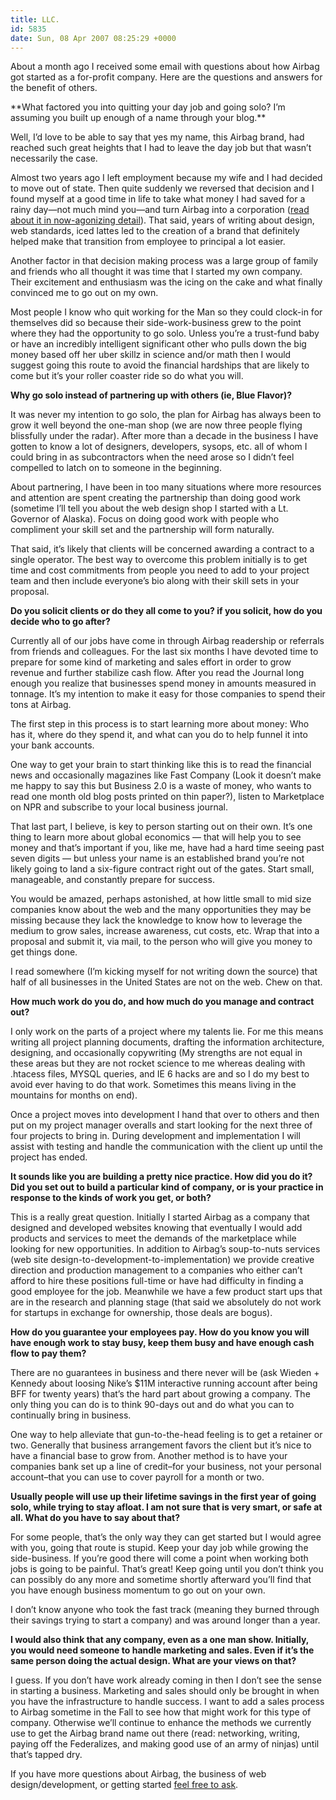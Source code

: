 ```yaml
---
title: LLC.
id: 5835
date: Sun, 08 Apr 2007 08:25:29 +0000
---
```


About a month ago I received some email with questions about how Airbag got started as a for-profit company. Here are the questions and answers for the benefit of others.



<div class="quote">**What factored you into quitting your day job and going solo? I’m assuming you built up enough of a name through your blog.**  

Well, I’d love to be able to say that yes my name, this Airbag brand, had reached such great heights that I had to leave the day job but that wasn’t necessarily the case.  

Almost two years ago I left employment because my wife and I had decided to move out of state. Then quite suddenly we reversed that decision and I found myself at a good time in life to take what money I had saved for a rainy day—not much mind you—and turn Airbag into a corporation ([read about it in now-agonizing detail](http://www.airbagindustries.com/archives/airbag/reboot.php)). That said, years of writing about design, web standards, iced lattes led to the creation of a brand that definitely helped make that transition from employee to principal a lot easier.  

Another factor in that decision making process was a large group of family and friends who all thought it was time that I started my own company. Their excitement and enthusiasm was the icing on the cake and what finally convinced me to go out on my own.  

Most people I know who quit working for the Man so they could clock-in for themselves did so because their side-work-business grew to the point where they had the opportunity to go solo. Unless you’re a trust-fund baby or have an incredibly intelligent significant other who pulls down the big money based off her uber skillz in science and/or math then I would suggest going this route to avoid the financial hardships that are likely to come but it’s your roller coaster ride so do what you will.</div><div class="quote">**Why go solo instead of partnering up with others (ie, Blue Flavor)?**  

It was never my intention to go solo, the plan for Airbag has always been to grow it well beyond the one-man shop (we are now three people flying blissfully under the radar). After more than a decade in the business I have gotten to know a lot of designers, developers, sysops, etc. all of whom I could bring in as subcontractors when the need arose so I didn’t feel compelled to latch on to someone in the beginning.  

About partnering, I have been in too many situations where more resources and attention are spent creating the partnership than doing good work (sometime I’ll tell you about the web design shop I started with a Lt. Governor of Alaska). Focus on doing good work with people who compliment your skill set and the partnership will form naturally.  

That said, it’s likely that clients will be concerned awarding a contract to a single operator. The best way to overcome this problem initially is to get time and cost commitments from people you need to add to your project team and then include everyone’s bio along with their skill sets in your proposal.</div><div class="quote">**Do you solicit clients or do they all come to you? if you solicit, how do you decide who to go after?**  

Currently all of our jobs have come in through Airbag readership or referrals from friends and colleagues. For the last six months I have devoted time to prepare for some kind of marketing and sales effort in order to grow revenue and further stabilize cash flow. After you read the Journal long enough you realize that businesses spend money in amounts measured in tonnage. It’s my intention to make it easy for those companies to spend their tons at Airbag.  

The first step in this process is to start learning more about money: Who has it, where do they spend it, and what can you do to help funnel it into your bank accounts.  

One way to get your brain to start thinking like this is to read the financial news and occasionally magazines like Fast Company (Look it doesn’t make me happy to say this but Business 2.0 is a waste of money, who wants to read one month old blog posts printed on thin paper?), listen to Marketplace on NPR and subscribe to your local business journal.  

That last part, I believe, is key to person starting out on their own. It’s one thing to learn more about global economics — that will help you to see money and that’s important if you, like me, have had a hard time seeing past seven digits — but unless your name is an established brand you’re not likely going to land a six-figure contract right out of the gates. Start small, manageable, and constantly prepare for success.  

You would be amazed, perhaps astonished, at how little small to mid size companies know about the web and the many opportunities they may be missing because they lack the knowledge to know how to leverage the medium to grow sales, increase awareness, cut costs, etc. Wrap that into a proposal and submit it, via mail, to the person who will give you money to get things done.  

I read somewhere (I’m kicking myself for not writing down the source) that half of all businesses in the United States are not on the web. Chew on that.</div><div class="quote">**How much work do you do, and how much do you manage and contract out?**  

I only work on the parts of a project where my talents lie. For me this means writing all project planning documents, drafting the information architecture, designing, and occasionally copywriting (My strengths are not equal in these areas but they are not rocket science to me whereas dealing with .htacess files, MYSQL queries, and IE 6 hacks are and so I do my best to avoid ever having to do that work. Sometimes this means living in the mountains for months on end).  

Once a project moves into development I hand that over to others and then put on my project manager overalls and start looking for the next three of four projects to bring in. During development and implementation I will assist with testing and handle the communication with the client up until the project has ended.</div><div class="quote">**It sounds like you are building a pretty nice practice. How did you do it? Did you set out to build a particular kind of company, or is your practice in response to the kinds of work you get, or both?**  

This is a really great question. Initially I started Airbag as a company that designed and developed websites knowing that eventually I would add products and services to meet the demands of the marketplace while looking for new opportunities. In addition to Airbag’s soup-to-nuts services (web site design-to-development-to-implementation) we provide creative direction and production management to a companies who either can’t afford to hire these positions full-time or have had difficulty in finding a good employee for the job. Meanwhile we have a few product start ups that are in the research and planning stage (that said we absolutely do not work for startups in exchange for ownership, those deals are bogus).</div><div class="quote">**How do you guarantee your employees pay. How do you know you will have enough work to stay busy, keep them busy and have enough cash flow to pay them?**  

There are no guarantees in business and there never will be (ask Wieden + Kennedy about loosing Nike’s $11M interactive running account after being BFF for twenty years) that’s the hard part about growing a company. The only thing you can do is to think 90-days out and do what you can to continually bring in business.  

One way to help alleviate that gun-to-the-head feeling is to get a retainer or two. Generally that business arrangement favors the client but it’s nice to have a financial base to grow from. Another method is to have your companies bank set up a line of credit–for your business, not your personal account–that you can use to cover payroll for a month or two.</div><div class="quote">**Usually people will use up their lifetime savings in the first year of going solo, while trying to stay afloat. I am not sure that is very smart, or safe at all. What do you have to say about that?**  

For some people, that’s the only way they can get started but I would agree with you, going that route is stupid. Keep your day job while growing the side-business. If you’re good there will come a point when working both jobs is going to be painful. That’s great! Keep going until you don’t think you can possibly do any more and sometime shortly afterward you’ll find that you have enough business momentum to go out on your own.  

I don’t know anyone who took the fast track (meaning they burned through their savings trying to start a company) and was around longer than a year.</div><div class="quote">**I would also think that any company, even as a one man show. Initially, you would need someone to handle marketing and sales. Even if it’s the same person doing the actual design. What are your views on that?**  

I guess. If you don’t have work already coming in then I don’t see the sense in starting a business. Marketing and sales should only be brought in when you have the infrastructure to handle success. I want to add a sales process to Airbag sometime in the Fall to see how that might work for this type of company. Otherwise we’ll continue to enhance the methods we currently use to get the Airbag brand name out there (read: networking, writing, paying off the Federalizes, and making good use of an army of ninjas) until that’s tapped dry.</div>If you have more questions about Airbag, the business of web design/development, or getting started [feel free to ask](http://www.airbagindustries.com/contact.php).





